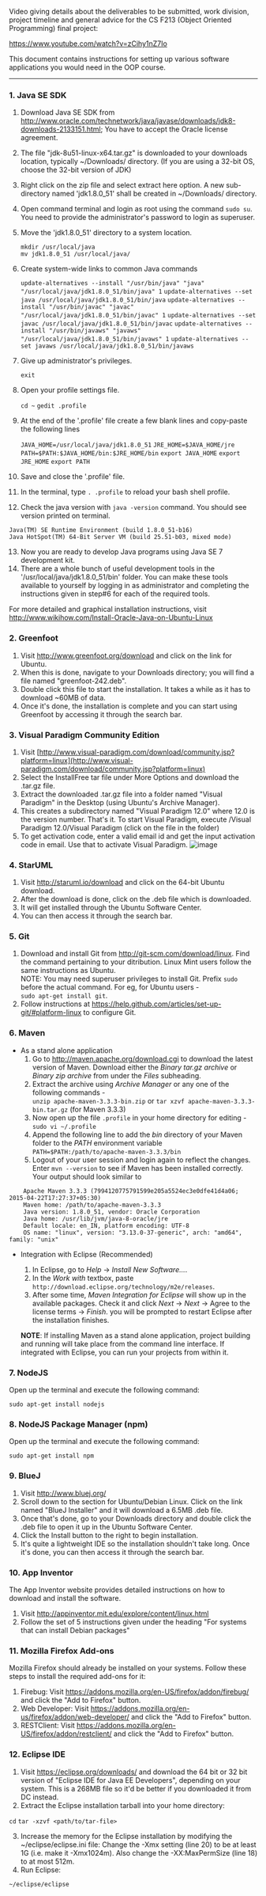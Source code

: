 Video giving details about the deliverables to be submitted, work division, project timeline and general advice for the CS F213 (Object Oriented Programming) final project:

https://www.youtube.com/watch?v=zCihy1nZ7Io


This document contains instructions for setting up various software applications you would need in the OOP course.

---------------------------------
### 1. Java SE SDK
1. Download Java SE SDK from http://www.oracle.com/technetwork/java/javase/downloads/jdk8-downloads-2133151.html; You have to accept the Oracle license agreement.
2. The file "jdk-8u51-linux-x64.tar.gz" is downloaded to your downloads location, typically ~/Downloads/ directory. (If you are using a 32-bit OS, choose the 32-bit version of JDK)
3. Right click on the zip file and select extract here option. A new sub-directory named 'jdk1.8.0_51' shall be created in ~/Downloads/ directory.
4. Open command terminal and login as root using the command `sudo su`. You need to provide the administrator's password to login as superuser.
5. Move the 'jdk1.8.0_51' directory to a system location.

    `mkdir /usr/local/java`  
    `mv jdk1.8.0_51 /usr/local/java/`
6. Create system-wide links to common Java commands

    `update-alternatives --install "/usr/bin/java" "java" "/usr/local/java/jdk1.8.0_51/bin/java" 1`
    `update-alternatives --set java /usr/local/java/jdk1.8.0_51/bin/java`
    `update-alternatives --install "/usr/bin/javac" "javac" "/usr/local/java/jdk1.8.0_51/bin/javac" 1`
    `update-alternatives --set javac /usr/local/java/jdk1.8.0_51/bin/javac`
    `update-alternatives --install "/usr/bin/javaws" "javaws" "/usr/local/java/jdk1.8.0_51/bin/javaws" 1`
    `update-alternatives --set javaws /usr/local/java/jdk1.8.0_51/bin/javaws`
7. Give up administrator's privileges.

     `exit`
8. Open your profile settings file.

     `cd ~`
      `gedit .profile`
9. At the end of the '.profile' file create a few blank lines and copy-paste the following lines

     `JAVA_HOME=/usr/local/java/jdk1.8.0_51`
      `JRE_HOME=$JAVA_HOME/jre`
      `PATH=$PATH:$JAVA_HOME/bin:$JRE_HOME/bin`
      `export JAVA_HOME`
      `export JRE_HOME`
      `export PATH`
10. Save and close the '.profile' file.
11. In the terminal, type `. .profile` to reload your bash shell profile.
12. Check the java version with `java -version` command. You should see version printed on terminal.
```
Java(TM) SE Runtime Environment (build 1.8.0_51-b16)
Java HotSpot(TM) 64-Bit Server VM (build 25.51-b03, mixed mode)
```
13. Now you are ready to develop Java programs using Java SE 7 development kit.
14. There are a whole bunch of useful development tools in the '/usr/local/java/jdk1.8.0_51/bin' folder. You can make these tools available to yourself by logging in as administrator and completing the instructions given in step#6 for each of the required tools.

For more detailed and graphical installation instructions, visit http://www.wikihow.com/Install-Oracle-Java-on-Ubuntu-Linux

### 2. Greenfoot
1. Visit http://www.greenfoot.org/download and click on the link for Ubuntu.
2. When this is done, navigate to your Downloads directory; you will find a file named "greenfoot-242.deb".
3. Double click this file to start the installation. It takes a while as it has to download ~60MB of data.
4. Once it's done, the installation is complete and you can start using Greenfoot by accessing it through the search bar.

### 3. Visual Paradigm Community Edition
1. Visit [http://www.visual-paradigm.com/download/community.jsp?platform=linux](http://www.visual-paradigm.com/download/community.jsp?platform=linux)
2. Select the InstallFree tar file under More Options and download the .tar.gz file.
3. Extract the downloaded .tar.gz file into a folder named "Visual Paradigm" in the Desktop (using Ubuntu's Archive Manager).
4. This creates a subdirectory named "Visual Paradigm 12.0" where 12.0 is the version number. That's it. To start Visual Paradigm, execute /Visual Paradigm 12.0/Visual Paradigm (click on the file in the folder)
5. To get activation code, enter a valid email id and get the input activation code in email. Use that to activate Visual Paradigm. ![image](https://cloud.githubusercontent.com/assets/5674080/9276299/949221d2-42c0-11e5-869c-72eb4d7d1c9f.png)

### 4. StarUML
1. Visit http://staruml.io/download and click on the 64-bit Ubuntu download.
2. After the download is done, click on the .deb file which is downloaded.
3. It will get installed through the Ubuntu Software Center.
4. You can then access it through the search bar.

### 5. Git
1. Download and install Git from http://git-scm.com/download/linux. Find the command pertaining to your ditribution. Linux Mint users follow the same instructions as Ubuntu.  
    NOTE: You may need superuser privileges to install Git. Prefix `sudo` before the actual command. For eg, for Ubuntu users -  
    `sudo apt-get install git`.
2. Follow instructions at https://help.github.com/articles/set-up-git/#platform-linux to configure Git.

### 6. Maven
  * As a stand alone application  
    1. Go to http://maven.apache.org/download.cgi to download the latest version of Maven. Download either the *Binary tar.gz archive* or *Binary zip archive* from under the *Files* subheading.
    2. Extract the archive using *Archive Manager* or any one of the following commands -  
    `unzip apache-maven-3.3.3-bin.zip` or `tar xzvf apache-maven-3.3.3-bin.tar.gz` (for Maven 3.3.3)
    3. Now open up the file `.profile` in your home directory for editing -  
    `sudo vi ~/.profile`
    4. Append the following line to add the *bin* directory of your Maven folder to the *PATH* environment variable  
    `PATH=$PATH:/path/to/apache-maven-3.3.3/bin`
    5. Logout of your user session and login again to reflect the changes. Enter `mvn --version` to see if Maven has been installed correctly. Your output should look similar to
```
    Apache Maven 3.3.3 (7994120775791599e205a5524ec3e0dfe41d4a06; 2015-04-22T17:27:37+05:30)  
    Maven home: /path/to/apache-maven-3.3.3  
    Java version: 1.8.0_51, vendor: Oracle Corporation  
    Java home: /usr/lib/jvm/java-8-oracle/jre  
    Default locale: en_IN, platform encoding: UTF-8  
    OS name: "linux", version: "3.13.0-37-generic", arch: "amd64", family: "unix"
```  

  * Integration with Eclipse (Recommended)
    1. In Eclipse, go to *Help* -> *Install New Software...*.
    2. In the *Work with* textbox, paste `http://download.eclipse.org/technology/m2e/releases`.
    3. After some time, *Maven Integration for Eclipse* will show up in the available packages. Check it and click *Next* -> *Next* -> Agree to the license terms -> *Finish*. you will be prompted to restart Eclipse after the installation finishes.

    **NOTE**: If installing Maven as a stand alone application, project building and running will take place from the command line interface. If integrated with Eclipse, you can run your projects from within it.

### 7. NodeJS
Open up the terminal and execute the following command:

`sudo apt-get install nodejs`

### 8. NodeJS Package Manager (npm)
Open up the terminal and execute the following command:

`sudo apt-get install npm`

### 9. BlueJ
1. Visit http://www.bluej.org/
2. Scroll down to the section for Ubuntu/Debian Linux. Click on the link named "BlueJ Installer" and it will download a 6.5MB .deb file.
3. Once that's done, go to your Downloads directory and double click the .deb file to open it up in the Ubuntu Software Center.
4. Click the Install button to the right to begin installation.
5. It's quite a lightweight IDE so the installation shouldn't take long. Once it's done, you can then access it through the search bar.


### 10. App Inventor
The App Inventor website provides detailed instructions on how to download and install the software.

1. Visit http://appinventor.mit.edu/explore/content/linux.html
2. Follow the set of 5 instructions given under the heading "For systems that can install Debian packages"

### 11. Mozilla Firefox Add-ons
Mozilla Firefox should already be installed on your systems. Follow these steps to install the required add-ons for it:

1. Firebug: Visit https://addons.mozilla.org/en-US/firefox/addon/firebug/ and click the "Add to Firefox" button.
2. Web Developer: Visit https://addons.mozilla.org/en-us/firefox/addon/web-developer/ and click the "Add to Firefox" button.
3. RESTClient: Visit https://addons.mozilla.org/en-US/firefox/addon/restclient/ and click the "Add to Firefox" button.

### 12. Eclipse IDE
1. Visit https://eclipse.org/downloads/ and download the 64 bit or 32 bit version of "Eclipse IDE for Java EE Developers", depending on your system. This is a 268MB file so it'd be better if you downloaded it from DC instead.
2. Extract the Eclipse installation tarball into your home directory:

`cd`
`tar -xzvf <path/to/tar-file>`

3. Increase the memory for the Eclipse installation by modifying the ~/eclipse/eclipse.ini file: Change the -Xmx setting (line 20) to be at least 1G (i.e. make it -Xmx1024m). Also change the -XX:MaxPermSize (line 18) to at most 512m.
4. Run Eclipse:

`~/eclipse/eclipse`
